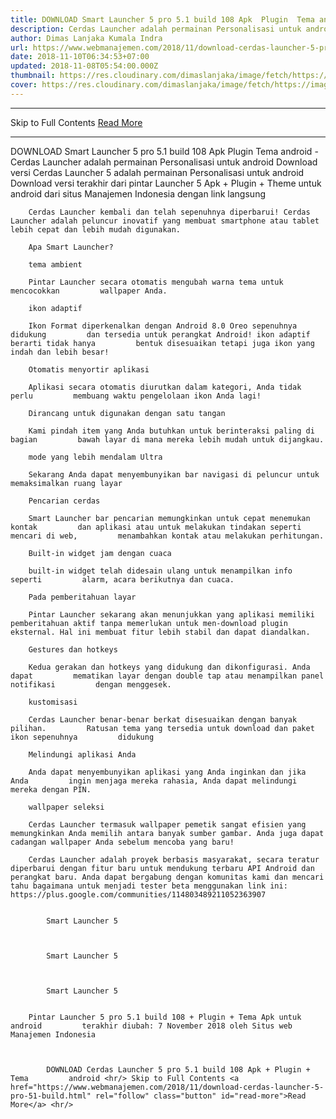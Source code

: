 ```yaml
---
title: DOWNLOAD Smart Launcher 5 pro 5.1 build 108 Apk  Plugin  Tema android
description: Cerdas Launcher adalah permainan Personalisasi untuk android Download versi
author: Dimas Lanjaka Kumala Indra
url: https://www.webmanajemen.com/2018/11/download-cerdas-launcher-5-pro-51-build.html
date: 2018-11-10T06:34:53+07:00
updated: 2018-11-08T05:54:00.000Z
thumbnail: https://res.cloudinary.com/dimaslanjaka/image/fetch/https://image.revdl.com/2018/smart-launcher-5-1.png
cover: https://res.cloudinary.com/dimaslanjaka/image/fetch/https://image.revdl.com/2018/smart-launcher-5-1.png
---
```


<hr/> Skip to Full Contents <a href="https://www.webmanajemen.com/2018/11/download-cerdas-launcher-5-pro-51-build.html" rel="follow" class="button" id="read-more">Read More</a> <hr/> DOWNLOAD Smart Launcher 5 pro 5.1 build 108 Apk  Plugin  Tema android - Cerdas Launcher adalah permainan Personalisasi untuk android Download versi Cerdas Launcher 5                adalah permainan Personalisasi untuk android         
        Download versi terakhir dari                                     pintar Launcher 5                             Apk + Plugin + Theme untuk android dari                                     situs Manajemen Indonesia                             dengan link langsung     
    
        Cerdas Launcher kembali dan telah sepenuhnya diperbarui! Cerdas         Launcher adalah peluncur inovatif yang membuat smartphone atau tablet         lebih cepat dan lebih mudah digunakan.     
    
        Apa Smart Launcher?     
    
        tema ambient    
    
        Pintar Launcher secara otomatis mengubah warna tema untuk mencocokkan         wallpaper Anda.     
    
        ikon adaptif    
    
        Ikon Format diperkenalkan dengan Android 8.0 Oreo sepenuhnya didukung         dan tersedia untuk perangkat Android! ikon adaptif berarti tidak hanya         bentuk disesuaikan tetapi juga ikon yang indah dan lebih besar!     
    
        Otomatis menyortir aplikasi    
    
        Aplikasi secara otomatis diurutkan dalam kategori, Anda tidak perlu         membuang waktu pengelolaan ikon Anda lagi!     
    
        Dirancang untuk digunakan dengan satu tangan    
    
        Kami pindah item yang Anda butuhkan untuk berinteraksi paling di bagian         bawah layar di mana mereka lebih mudah untuk dijangkau.     
    
        mode yang lebih mendalam Ultra    
    
        Sekarang Anda dapat menyembunyikan bar navigasi di peluncur untuk         memaksimalkan ruang layar     
    
        Pencarian cerdas    
    
        Smart Launcher bar pencarian memungkinkan untuk cepat menemukan kontak         dan aplikasi atau untuk melakukan tindakan seperti mencari di web,         menambahkan kontak atau melakukan perhitungan.     
    
        Built-in widget jam dengan cuaca    
    
        built-in widget telah didesain ulang untuk menampilkan info seperti         alarm, acara berikutnya dan cuaca.     
    
        Pada pemberitahuan layar    
    
        Pintar Launcher sekarang akan menunjukkan yang aplikasi memiliki         pemberitahuan aktif tanpa memerlukan untuk men-download plugin         eksternal. Hal ini membuat fitur lebih stabil dan dapat diandalkan.     
    
        Gestures dan hotkeys    
    
        Kedua gerakan dan hotkeys yang didukung dan dikonfigurasi. Anda dapat         mematikan layar dengan double tap atau menampilkan panel notifikasi         dengan menggesek.     
    
        kustomisasi    
    
        Cerdas Launcher benar-benar berkat disesuaikan dengan banyak pilihan.         Ratusan tema yang tersedia untuk download dan paket ikon sepenuhnya         didukung     
    
        Melindungi aplikasi Anda    
    
        Anda dapat menyembunyikan aplikasi yang Anda inginkan dan jika Anda         ingin menjaga mereka rahasia, Anda dapat melindungi mereka dengan PIN.     
    
        wallpaper seleksi    
    
        Cerdas Launcher termasuk wallpaper pemetik sangat efisien yang         memungkinkan Anda memilih antara banyak sumber gambar. Anda juga dapat         cadangan wallpaper Anda sebelum mencoba yang baru!     
    
        Cerdas Launcher adalah proyek berbasis masyarakat, secara teratur         diperbarui dengan fitur baru untuk mendukung terbaru API Android dan         perangkat baru. Anda dapat bergabung dengan komunitas kami dan mencari         tahu bagaimana untuk menjadi tester beta menggunakan link ini:         https://plus.google.com/communities/114803489211052363907     
    
                                    
            Smart Launcher 5         
    
    
                                    
            Smart Launcher 5         
    
    
                                    
            Smart Launcher 5         
    
    
        Pintar Launcher 5 pro 5.1 build 108 + Plugin + Tema Apk untuk android         terakhir diubah: 7 November 2018 oleh Situs web Manajemen Indonesia     
    
    

            DOWNLOAD Cerdas Launcher 5 pro 5.1 build 108 Apk + Plugin + Tema         android <hr/> Skip to Full Contents <a href="https://www.webmanajemen.com/2018/11/download-cerdas-launcher-5-pro-51-build.html" rel="follow" class="button" id="read-more">Read More</a> <hr/>